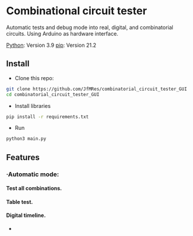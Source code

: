 # Combinational circuit tester

Automatic tests and debug mode into real, digital, and combinatorial circuits. Using Arduino as hardware interface.

[Python](https://https://www.python.org/): Version 3.9 
[pip](https://pip.pypa.io/): Version 21.2

## Install

- Clone this repo:
```bash
git clone https://github.com/JfMRes/combinatorial_circuit_tester_GUI
cd combinatorial_circuit_tester_GUI
```

- Install libraries

```bash
pip install -r requirements.txt

```
- Run
```bash
python3 main.py

```



## Features

### ·Automatic mode:
 
####      Test all combinations.
####      Table test.
####      Digital timeline.


-

## 
